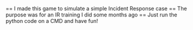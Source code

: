 == I made this game to simulate a simple Incident Response case
== The purpose was for an IR training I did some months ago
== Just run the python code on a CMD and have fun!
